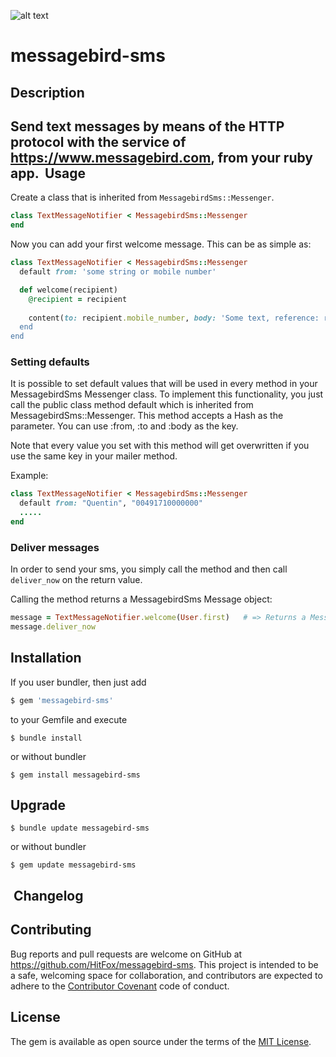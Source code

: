 ![alt text](http://www.hitfoxgroup.com/downloads/hitfox_logo_with_tag_two_colors_WEB.png "Logo Hitfox Group")


messagebird-sms
=======


Description
-----------

Send text messages by means of the HTTP protocol with the service of https://www.messagebird.com, from your ruby app.
​
Usage
------------

Create a class that is inherited from `MessagebirdSms::Messenger`.

```ruby
class TextMessageNotifier < MessagebirdSms::Messenger
end
```

Now you can add your first welcome message.
This can be as simple as:

```ruby
class TextMessageNotifier < MessagebirdSms::Messenger
  default from: 'some string or mobile number'

  def welcome(recipient)
    @recipient = recipient
    
    content(to: recipient.mobile_number, body: 'Some text, reference: recipient.id)
  end
end
```
### Setting defaults

It is possible to set default values that will be used in every method in your MessagebirdSms Messenger class. To implement this functionality, you just call the public class method default which is inherited from MessagebirdSms::Messenger. This method accepts a Hash as the parameter. You can use :from, :to and :body as the key.

Note that every value you set with this method will get overwritten if you use the same key in your mailer method.

Example:

```ruby
class TextMessageNotifier < MessagebirdSms::Messenger
  default from: "Quentin", "00491710000000"
  .....
end
```
### Deliver messages

In order to send your sms, you simply call the method and then call `deliver_now` on the return value.

Calling the method returns a MessagebirdSms Message object:
```ruby
message = TextMessageNotifier.welcome(User.first)   # => Returns a MessagebirdSms::Message object
message.deliver_now
```

Installation
------------

If you user bundler, then just add 
```ruby
$ gem 'messagebird-sms'
```
to your Gemfile and execute
```
$ bundle install
```
or without bundler
```
$ gem install messagebird-sms
```

Upgrade
-------
```
$ bundle update messagebird-sms
```
or without bundler

```
$ gem update messagebird-sms
```
​
Changelog
---------

## Contributing

Bug reports and pull requests are welcome on GitHub at https://github.com/HitFox/messagebird-sms. This project is intended to be a safe, welcoming space for collaboration, and contributors are expected to adhere to the [Contributor Covenant](http://contributor-covenant.org) code of conduct.


## License

The gem is available as open source under the terms of the [MIT License](http://opensource.org/licenses/MIT).
